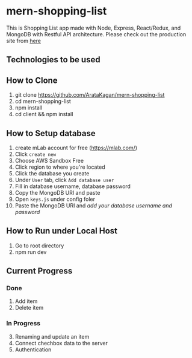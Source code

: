# mern-shopping-list 

This is Shopping List app made with Node, Express, React/Redux, and MongoDB with Restful API architecture. 
Please check out the production site from [here](https://guarded-crag-55709.herokuapp.com/)

## Technologies to be used 




## How to Clone 

1. git clone https://github.com/ArataKagan/mern-shopping-list
2. cd mern-shopping-list 
3. npm install 
4. cd client && npm install  

## How to Setup database

1. create mLab account for free (https://mlab.com/) 
2. Click `create new`
3. Choose AWS Sandbox Free 
4. Click region to where you're located
5. Click the database you create 
6. Under `User` tab, click `Add database user`
7. Fill in database username, database password  
8. Copy the MongoDB URI and paste 
9. Open `keys.js` under config foler 
10. Paste the MongoDB URI and *add your database username and password*


## How to Run under Local Host 

1. Go to root directory 
2. npm run dev

## Current Progress 

### Done 
1. Add item 
2. Delete item 

### In Progress 
3. Renaming and update an item 
4. Connect chechbox data to the server  
5. Authentication 










